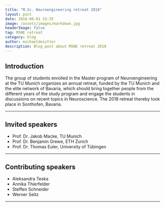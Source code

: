 ```yaml
---
title: "M.Sc. Neuroengineering retreat 2018"
layout: post
date: 2018-06-01 15:35
image: /assets/images/markdown.jpg
headerImage: false
tag: MSNE retreat
category: blog
author: michaeldeistler
description: Blog post about MSNE retreat 2018
---
```


## Introduction
The group of students enrolled in the Master program of Neuroengineering at the TU Munich organizes an annual retreat, funded by the TU Munich and the elite network of Bavaria, which should bring together people from the different years of the study program and engage the students in discussions on recent topics in Neuroscience. The 2018 retreat thereby took place in Sonthofen, Bavaria.

---

## Invited speakers
* Prof. Dr. Jakob Macke, TU Munich
* Prof. Dr. Benjamin Grewe, ETH Zurich
* Prof. Dr. Thomas Euler, University of Tübingen

---

## Contributing speakers
* Aleksandra Teska
* Annika Thierfelder
* Steffen Schneider
* Werner Seitz

---
